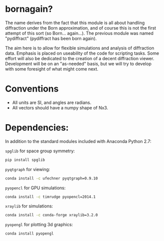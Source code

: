# bornagain?

The name derives from the fact that this module is all about handling diffraction under the Born approximation, and of course this is not the first attempt of this sort (so Born... again...).  The previous module was named "pydiffract" (pydiffract has been born again).  

The aim here is to allow for flexible simulations and analysis of diffraction data.  Emphasis is placed on useability of the code for scripting tasks.  Some effort will also be dedicated to the creation of a decent diffraction viewer.  Development will be on an "as-needed" basis, but we will try to develop with some foresight of what might come next.

# Conventions

* All units are SI, and angles are radians.
* All vectors should have a numpy shape of Nx3.

# Dependencies:

In addition to the standard modules included with Anaconda Python 2.7:

`spglib` for space group symmetry:
```bash
pip install spglib
```

`pyqtgraph` for viewing:
```bash
conda install -c ufechner pyqtgraph=0.9.10
```

`pyopencl` for GPU simulations:
```bash
conda install -c timrudge pyopencl=2014.1
```

`xraylib` for simulations:
```bash
conda install -c conda-forge xraylib=3.2.0
```

`pyopengl` for plotting 3d graphics:
```bash
conda install pyopengl
```
